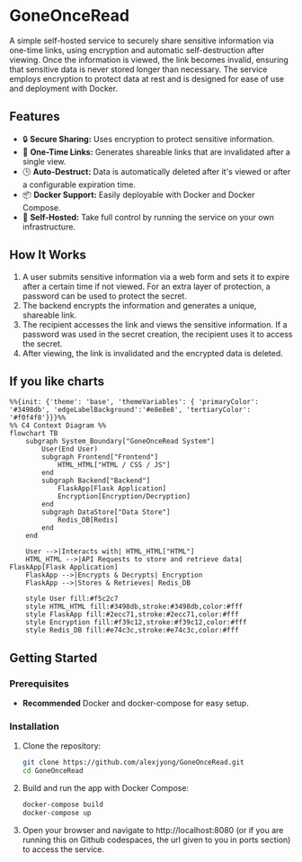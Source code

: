 # GoneOnceRead
A simple self-hosted service to securely share sensitive information via one-time links, using encryption and automatic self-destruction after viewing.
Once the information is viewed, the link becomes invalid, ensuring that sensitive data is never stored longer than necessary. The service employs encryption to protect data at rest and is designed for ease of use and deployment with Docker.

## Features

- 🔒 **Secure Sharing:** Uses encryption to protect sensitive information.
- 📜 **One-Time Links:** Generates shareable links that are invalidated after a single view.
- 🕒 **Auto-Destruct:** Data is automatically deleted after it's viewed or after a configurable expiration time.
- 📦 **Docker Support:** Easily deployable with Docker and Docker Compose.
- 🧰 **Self-Hosted:** Take full control by running the service on your own infrastructure.

## How It Works

1. A user submits sensitive information via a web form and sets it to expire after a certain time if not viewed. For an extra layer of protection, a password can be used to protect the secret. 
2. The backend encrypts the information and generates a unique, shareable link.
3. The recipient accesses the link and views the sensitive information. If a password was used in the secret creation, the recipient uses it to access the secret. 
4. After viewing, the link is invalidated and the encrypted data is deleted.

## If you like charts

```mermaid
%%{init: {'theme': 'base', 'themeVariables': { 'primaryColor': '#3498db', 'edgeLabelBackground':'#e8e8e8', 'tertiaryColor': '#f0f4f8'}}}%%
%% C4 Context Diagram %%
flowchart TB
    subgraph System_Boundary["GoneOnceRead System"]
        User(End User)
        subgraph Frontend["Frontend"]
            HTML_HTML["HTML / CSS / JS"]
        end
        subgraph Backend["Backend"]
            FlaskApp[Flask Application]
            Encryption[Encryption/Decryption]
        end
        subgraph DataStore["Data Store"]
            Redis_DB[Redis]
        end
    end

    User -->|Interacts with| HTML_HTML["HTML"]
    HTML_HTML -->|API Requests to store and retrieve data| FlaskApp[Flask Application]
    FlaskApp -->|Encrypts & Decrypts| Encryption
    FlaskApp -->|Stores & Retrieves| Redis_DB

    style User fill:#f5c2c7
    style HTML_HTML fill:#3498db,stroke:#3498db,color:#fff
    style FlaskApp fill:#2ecc71,stroke:#2ecc71,color:#fff
    style Encryption fill:#f39c12,stroke:#f39c12,color:#fff
    style Redis_DB fill:#e74c3c,stroke:#e74c3c,color:#fff
```

## Getting Started

### Prerequisites

- **Recommended** Docker and docker-compose for easy setup.

### Installation

1. Clone the repository:

   ```bash
   git clone https://github.com/alexjyong/GoneOnceRead.git
   cd GoneOnceRead
   ```
2. Build and run the app with Docker Compose:
   ```bash
   docker-compose build
   docker-compose up
   ```
3. Open your browser and navigate to http://localhost:8080 (or if you are running this on Github codespaces, the url given to you in ports section) to access the service.
